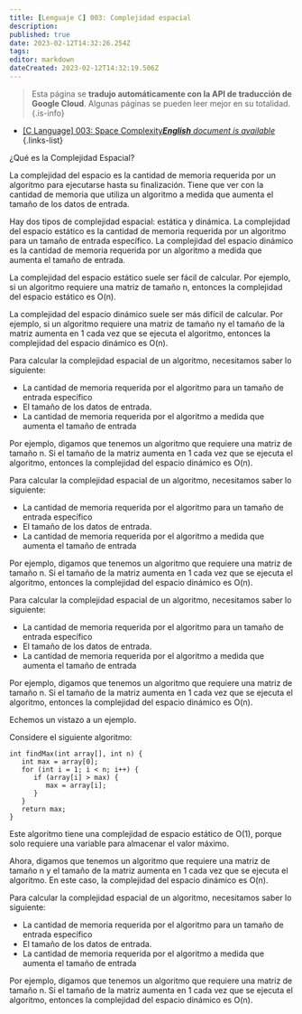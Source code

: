 ```yaml
---
title: [Lenguaje C] 003: Complejidad espacial
description: 
published: true
date: 2023-02-12T14:32:26.254Z
tags: 
editor: markdown
dateCreated: 2023-02-12T14:32:19.506Z
---
```


> Esta página se **tradujo automáticamente con la API de traducción de Google Cloud**.
Algunas páginas se pueden leer mejor en su totalidad.{.is-info}



- [[C Language] 003: Space Complexity***English** document is available*](/en/Knowledge-base/Algorithm/c-language-003-space-complexity)
{.links-list}



¿Qué es la Complejidad Espacial?

La complejidad del espacio es la cantidad de memoria requerida por un algoritmo para ejecutarse hasta su finalización. Tiene que ver con la cantidad de memoria que utiliza un algoritmo a medida que aumenta el tamaño de los datos de entrada.

Hay dos tipos de complejidad espacial: estática y dinámica. La complejidad del espacio estático es la cantidad de memoria requerida por un algoritmo para un tamaño de entrada específico. La complejidad del espacio dinámico es la cantidad de memoria requerida por un algoritmo a medida que aumenta el tamaño de entrada.

La complejidad del espacio estático suele ser fácil de calcular. Por ejemplo, si un algoritmo requiere una matriz de tamaño n, entonces la complejidad del espacio estático es O(n).

La complejidad del espacio dinámico suele ser más difícil de calcular. Por ejemplo, si un algoritmo requiere una matriz de tamaño ny el tamaño de la matriz aumenta en 1 cada vez que se ejecuta el algoritmo, entonces la complejidad del espacio dinámico es O(n).

Para calcular la complejidad espacial de un algoritmo, necesitamos saber lo siguiente:

- La cantidad de memoria requerida por el algoritmo para un tamaño de entrada específico
- El tamaño de los datos de entrada.
- La cantidad de memoria requerida por el algoritmo a medida que aumenta el tamaño de entrada

Por ejemplo, digamos que tenemos un algoritmo que requiere una matriz de tamaño n. Si el tamaño de la matriz aumenta en 1 cada vez que se ejecuta el algoritmo, entonces la complejidad del espacio dinámico es O(n).

Para calcular la complejidad espacial de un algoritmo, necesitamos saber lo siguiente:

- La cantidad de memoria requerida por el algoritmo para un tamaño de entrada específico
- El tamaño de los datos de entrada.
- La cantidad de memoria requerida por el algoritmo a medida que aumenta el tamaño de entrada

Por ejemplo, digamos que tenemos un algoritmo que requiere una matriz de tamaño n. Si el tamaño de la matriz aumenta en 1 cada vez que se ejecuta el algoritmo, entonces la complejidad del espacio dinámico es O(n).

Para calcular la complejidad espacial de un algoritmo, necesitamos saber lo siguiente:

- La cantidad de memoria requerida por el algoritmo para un tamaño de entrada específico
- El tamaño de los datos de entrada.
- La cantidad de memoria requerida por el algoritmo a medida que aumenta el tamaño de entrada

Por ejemplo, digamos que tenemos un algoritmo que requiere una matriz de tamaño n. Si el tamaño de la matriz aumenta en 1 cada vez que se ejecuta el algoritmo, entonces la complejidad del espacio dinámico es O(n).

Echemos un vistazo a un ejemplo.

Considere el siguiente algoritmo:

```
int findMax(int array[], int n) {
   int max = array[0];
   for (int i = 1; i < n; i++) {
      if (array[i] > max) {
         max = array[i];
      }
   }
   return max;
}
```

Este algoritmo tiene una complejidad de espacio estático de O(1), porque solo requiere una variable para almacenar el valor máximo.

Ahora, digamos que tenemos un algoritmo que requiere una matriz de tamaño n y el tamaño de la matriz aumenta en 1 cada vez que se ejecuta el algoritmo. En este caso, la complejidad del espacio dinámico es O(n).

Para calcular la complejidad espacial de un algoritmo, necesitamos saber lo siguiente:

- La cantidad de memoria requerida por el algoritmo para un tamaño de entrada específico
- El tamaño de los datos de entrada.
- La cantidad de memoria requerida por el algoritmo a medida que aumenta el tamaño de entrada

Por ejemplo, digamos que tenemos un algoritmo que requiere una matriz de tamaño n. Si el tamaño de la matriz aumenta en 1 cada vez que se ejecuta el algoritmo, entonces la complejidad del espacio dinámico es O(n).